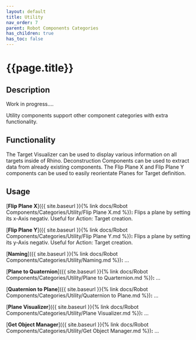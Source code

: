 ```yaml
---
layout: default
title: Utility
nav_order: 7
parent: Robot Components Categories
has_children: true
has_toc: false
---
```


# **{{page.title}}**

## **Description**

Work in progress....

Utility components support other component categories with extra functionality.

## **Functionality**

The Target Visualizer can be used to display various information on all targets inside of Rhino. Deconstruction Components can be used to extract data from already existing components. The Flip Plane X and Flip Plane Y components can be used to easily reorientate Planes for Target definition.

## **Usage**

[**Flip Plane X**]({{ site.baseurl }}{% link docs/Robot Components/Categories/Utility/Flip Plane X.md %})**:** Flips a plane by setting its x-Axis negativ. Useful for Action: Target creation.

[**Flip Plane Y**]({{ site.baseurl }}{% link docs/Robot Components/Categories/Utility/Flip Plane Y.md %})**:** Flips a plane by setting its y-Axis negativ. Useful for Action: Target creation.

[**Naming**]({{ site.baseurl }}{% link docs/Robot Components/Categories/Utility/Naming.md %})**:** ...

[**Plane to Quaternion**]({{ site.baseurl }}{% link docs/Robot Components/Categories/Utility/Plane to Quarternion.md %})**:** ...

[**Quaternion to Plane**]({{ site.baseurl }}{% link docs/Robot Components/Categories/Utility/Quaternion to Plane.md %})**:** ...

[**Plane Visualizer**]({{ site.baseurl }}{% link docs/Robot Components/Categories/Utility/Plane Visualizer.md %})**:** ...

[**Get Object Manager**]({{ site.baseurl }}{% link docs/Robot Components/Categories/Utility/Get Object Manager.md %})**:** ...
